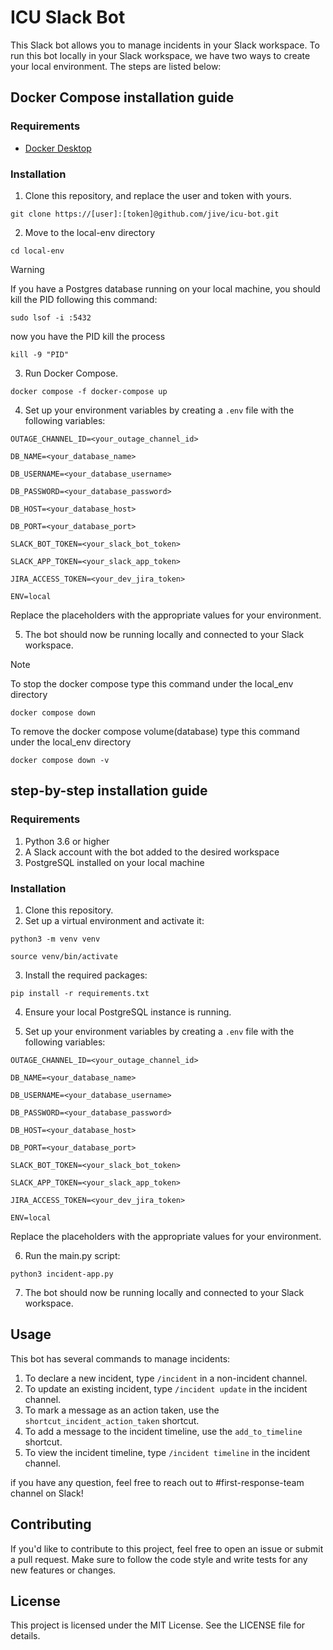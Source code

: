 # ICU Slack Bot

This Slack bot allows you to manage incidents in your Slack workspace. To run this bot locally in your Slack workspace, we have two ways to create your local environment. The steps are listed below:

## Docker Compose installation guide

### Requirements

* [Docker Desktop](https://www.docker.com/products/docker-desktop/) 

### Installation

1. Clone this repository, and replace the user and token with yours.

```
git clone https://[user]:[token]@github.com/jive/icu-bot.git
```

2. Move to the local-env directory

```
cd local-env  
```

> [!WARNING] 
> If you have a Postgres database running on your local machine, you should kill the PID following this command:

```
sudo lsof -i :5432
```
now you have the PID kill the process 
```
kill -9 "PID"
```
3. Run Docker Compose.

```
docker compose -f docker-compose up  
```
4. Set up your environment variables by creating a `.env` file with the following variables:

```
OUTAGE_CHANNEL_ID=<your_outage_channel_id>
    
DB_NAME=<your_database_name>
    
DB_USERNAME=<your_database_username>

DB_PASSWORD=<your_database_password>
    
DB_HOST=<your_database_host>
    
DB_PORT=<your_database_port>

SLACK_BOT_TOKEN=<your_slack_bot_token>

SLACK_APP_TOKEN=<your_slack_app_token>

JIRA_ACCESS_TOKEN=<your_dev_jira_token>
    
ENV=local
```

Replace the placeholders with the appropriate values for your environment.

5. The bot should now be running locally and connected to your Slack workspace.

> [!NOTE]
> To stop the docker compose type this command under the local_env directory
>```
>docker compose down 
>```
> To remove the docker compose volume(database) type this command under the local_env directory
>```
>docker compose down -v 
>```

## step-by-step installation guide

### Requirements

1. Python 3.6 or higher
2. A Slack account with the bot added to the desired workspace
3. PostgreSQL installed on your local machine

### Installation

1. Clone this repository.
2. Set up a virtual environment and activate it:

```
python3 -m venv venv
```
```
source venv/bin/activate
```

3. Install the required packages:
```
pip install -r requirements.txt
```

4. Ensure your local PostgreSQL instance is running.

5. Set up your environment variables by creating a `.env` file with the following variables:

```
OUTAGE_CHANNEL_ID=<your_outage_channel_id>
    
DB_NAME=<your_database_name>
    
DB_USERNAME=<your_database_username>

DB_PASSWORD=<your_database_password>
    
DB_HOST=<your_database_host>
    
DB_PORT=<your_database_port>

SLACK_BOT_TOKEN=<your_slack_bot_token>

SLACK_APP_TOKEN=<your_slack_app_token>

JIRA_ACCESS_TOKEN=<your_dev_jira_token>
    
ENV=local
```

Replace the placeholders with the appropriate values for your environment.

6. Run the main.py script:

```
python3 incident-app.py
```

7. The bot should now be running locally and connected to your Slack workspace.

## Usage

This bot has several commands to manage incidents:

1. To declare a new incident, type `/incident` in a non-incident channel.
2. To update an existing incident, type `/incident update` in the incident channel.
3. To mark a message as an action taken, use the `shortcut_incident_action_taken` shortcut.
4. To add a message to the incident timeline, use the `add_to_timeline` shortcut.
5. To view the incident timeline, type `/incident timeline` in the incident channel.

if you have any question, feel free to reach out to #first-response-team channel on Slack! 

## Contributing

If you'd like to contribute to this project, feel free to open an issue or submit a pull request. Make sure to follow the code style and write tests for any new features or changes.

## License

This project is licensed under the MIT License. See the LICENSE file for details.
